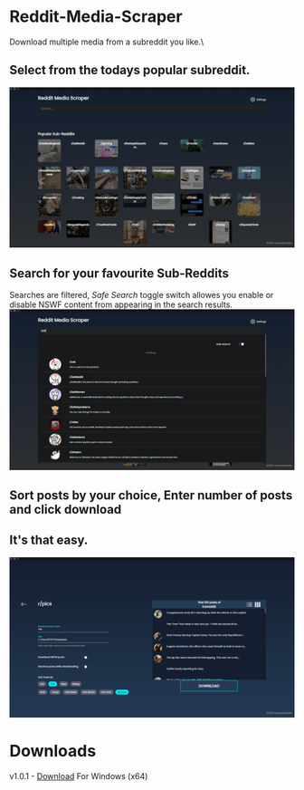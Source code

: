 # Reddit-Media-Scraper

Download multiple media from a subreddit you like.\

## Select from the todays popular subreddit.
![Screenshot of Home page](https://raw.githubusercontent.com/anand-kamble/Reddit-Media-Scraper/main/src/RMS%20(1).png)

## Search for your favourite Sub-Reddits
Searches are filtered, *Safe Search* toggle switch allowes you enable or disable NSWF content from appearing in the search results.
![Screenshot of search bar](https://raw.githubusercontent.com/anand-kamble/Reddit-Media-Scraper/main/src/RMS%20(2).png)


## Sort posts by your choice, Enter number of posts and click download 
## It's that easy.
![Screenshot of Download page](https://raw.githubusercontent.com/anand-kamble/Reddit-Media-Scraper/main/src/RMS%20(3).png)

# Downloads
v1.0.1 - [Download](https://drive.google.com/file/d/1f7kegw85uXIPK_wTj5guK37wZhsgCYGf/view?usp=sharing) For Windows (x64)
